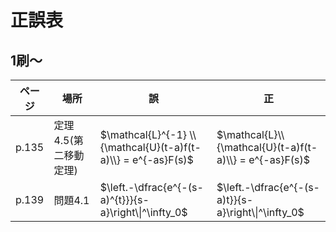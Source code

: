 # 正誤表
## 1刷〜
| ページ |  場所 |  誤  |  正  |
| ---- | ---- | ---- | ---- |
|p.135|定理4.5(第二移動定理)|$\mathcal{L}^{-1} \\{\mathcal{U}(t-a)f(t-a)\\} = e^{-as}F(s)$|$\mathcal{L}\\{\mathcal{U}(t-a)f(t-a)\\} = e^{-as}F(s)$|
|p.139|問題4.1|$\left.-\dfrac{e^{-(s-a)^{t}}}{s-a}\right\\|^\infty_0$|$\left.-\dfrac{e^{-(s-a)t}}{s-a}\right\\|^\infty_0$|
